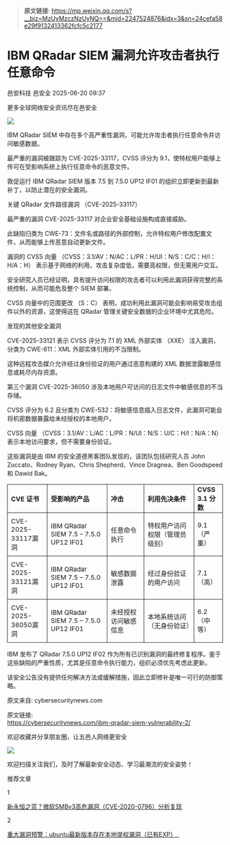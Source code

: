 > **原文链接**: https://mp.weixin.qq.com/s?__biz=MzUyMzczNzUyNQ==&mid=2247524876&idx=3&sn=24cefa58e29f9132413362fcfc5c2177

#  IBM QRadar SIEM 漏洞允许攻击者执行任意命令  
邑安科技  邑安全   2025-06-20 09:37  
  
更多全球网络安全资讯尽在邑安全  
  
![](https://mmbiz.qpic.cn/mmbiz_png/1N39PtINn8vqzZByoOEDKbrNqay7Vdic1A3a1Z8oGxJX56BuoqxtXrCTUQLrk1wDrFzeqJKVhv3cjcx2IyQvfOQ/640?wx_fmt=png&from=appmsg "")  
  
IBM QRadar SIEM 中存在多个高严重性漏洞，可能允许攻击者执行任意命令并访问敏感数据。  
  
最严重的漏洞被跟踪为 CVE-2025-33117，CVSS 评分为 9.1，使特权用户能够上传可在受影响系统上执行任意命令的恶意文件。  
  
敦促运行 IBM QRadar SIEM 版本 7.5 到 7.5.0 UP12 IF01 的组织立即更新到最新补丁，以防止潜在的安全漏洞。  
  
关键 QRadar 文件路径漏洞 （CVE-2025-33117）  
  
最严重的漏洞 CVE-2025-33117 对企业安全基础设施构成直接威胁。  
  
此缺陷归类为 CWE-73：文件名或路径的外部控制，允许特权用户修改配置文件，从而能够上传恶意自动更新文件。  
  
漏洞的 CVSS 向量 （CVSS：3.1/AV：N/AC：L/PR：H/UI：N/S：C/C：H/I：H/A：H） 表示基于网络的利用，攻击复杂度低，需要高权限，但无需用户交互。  
  
安全研究人员已经证明，具有提升访问权限的攻击者可以利用此漏洞获得完整的系统控制，从而可能危及整个 SIEM 部署。  
  
CVSS 向量中的范围更改 （S：C） 表明，成功利用此漏洞可能会影响易受攻击组件以外的资源，这使得这在 QRadar 管理关键安全数据的企业环境中尤其危险。  
  
发现的其他安全漏洞  
  
CVE-2025-33121 表示 CVSS 评分为 7.1 的 XML 外部实体 （XXE） 注入漏洞，分类为 CWE-611：XML 外部实体引用的不当限制。  
  
这种远程攻击媒介允许经过身份验证的用户通过恶意构建的 XML 数据泄露敏感信息或耗尽内存资源。  
  
第三个漏洞 CVE-2025-36050 涉及本地用户可访问的日志文件中敏感信息的不当存储。  
  
CVSS 评分为 6.2 且分类为 CWE-532：将敏感信息插入日志文件，此漏洞可能会将机密数据暴露给未经授权的本地用户。  
  
CVSS 向量 （CVSS：3.1/AV：L/AC：L/PR：N/UI：N/S：U/C：H/I：N/A：N） 表示本地访问要求，但不需要身份验证。  
  
这些漏洞是由 IBM 的安全道德黑客团队发现的，该团队包括研究人员 John Zuccato、Rodney Ryan、Chris Shepherd、Vince Dragnea、Ben Goodspeed 和 Dawid Bak。  
<table><tbody><tr style="box-sizing: border-box;"><td data-colwidth="96" style="box-sizing: border-box;padding: 2px 8px;border: 1px solid;word-break: break-word;"><strong msttexthash="7544134" msthash="76" style="box-sizing: border-box;font-weight: bold;"><span leaf=""><span textstyle="" style="font-size: 15px;">CVE 证书</span></span></strong></td><td data-colwidth="127" style="box-sizing: border-box;padding: 2px 8px;border: 1px solid;word-break: break-word;"><strong msttexthash="17242355" msthash="77" style="box-sizing: border-box;font-weight: bold;"><span leaf=""><span textstyle="" style="font-size: 15px;">受影响的产品</span></span></strong></td><td style="box-sizing: border-box;padding: 2px 8px;border: 1px solid;word-break: break-word;"><strong msttexthash="4085822" msthash="78" style="box-sizing: border-box;font-weight: bold;"><span leaf=""><span textstyle="" style="font-size: 15px;">冲击</span></span></strong></td><td data-colwidth="122" style="box-sizing: border-box;padding: 2px 8px;border: 1px solid;word-break: break-word;"><strong msttexthash="17124536" msthash="79" style="box-sizing: border-box;font-weight: bold;"><span leaf=""><span textstyle="" style="font-size: 15px;">利用先决条件</span></span></strong><strong style="box-sizing: border-box;font-weight: bold;"></strong></td><td style="box-sizing: border-box;padding: 2px 8px;border: 1px solid;word-break: break-word;"><strong msttexthash="8943688" msthash="80" style="box-sizing: border-box;font-weight: bold;"><span leaf=""><span textstyle="" style="font-size: 15px;">CVSS 3.1 分数</span></span></strong></td></tr><tr style="box-sizing: border-box;"><td data-colwidth="96" style="box-sizing: border-box;padding: 2px 8px;border: 1px solid;word-break: break-word;"><section style="margin-bottom: 8px;margin-top: 8px;"><span leaf=""><span textstyle="" style="font-size: 15px;">CVE-2025-33117漏洞</span></span></section></td><td data-colwidth="127" style="box-sizing: border-box;padding: 2px 8px;border: 1px solid;word-break: break-word;"><section style="margin-bottom: 8px;margin-top: 8px;"><span leaf=""><span textstyle="" style="font-size: 15px;">IBM QRadar SIEM 7.5 – 7.5.0 UP12 IF01</span></span></section></td><td style="box-sizing: border-box;padding: 2px 8px;border: 1px solid;word-break: break-word;"><section style="margin-bottom: 8px;margin-top: 8px;"><span leaf=""><span textstyle="" style="font-size: 15px;">任意命令执行</span></span></section></td><td data-colwidth="122" style="box-sizing: border-box;padding: 2px 8px;border: 1px solid;word-break: break-word;"><section style="margin-bottom: 8px;margin-top: 8px;"><span leaf=""><span textstyle="" style="font-size: 15px;">特权用户访问权限（管理员级别）</span></span></section></td><td style="box-sizing: border-box;padding: 2px 8px;border: 1px solid;word-break: break-word;"><section style="margin-bottom: 8px;margin-top: 8px;"><span leaf=""><span textstyle="" style="font-size: 15px;">9.1 （严重）</span></span></section></td></tr><tr style="box-sizing: border-box;"><td data-colwidth="96" style="box-sizing: border-box;padding: 2px 8px;border: 1px solid;word-break: break-word;"><section style="margin-bottom: 8px;margin-top: 8px;"><span leaf=""><span textstyle="" style="font-size: 15px;">CVE-2025-33121漏洞</span></span></section></td><td data-colwidth="127" style="box-sizing: border-box;padding: 2px 8px;border: 1px solid;word-break: break-word;"><section style="margin-bottom: 8px;margin-top: 8px;"><span leaf=""><span textstyle="" style="font-size: 15px;">IBM QRadar SIEM 7.5 – 7.5.0 UP12 IF01</span></span></section></td><td style="box-sizing: border-box;padding: 2px 8px;border: 1px solid;word-break: break-word;"><section style="margin-bottom: 8px;margin-top: 8px;"><span leaf=""><span textstyle="" style="font-size: 15px;">敏感数据泄露</span></span></section></td><td data-colwidth="122" style="box-sizing: border-box;padding: 2px 8px;border: 1px solid;word-break: break-word;"><section style="margin-bottom: 8px;margin-top: 8px;"><span leaf=""><span textstyle="" style="font-size: 15px;">经过身份验证的用户访问</span></span></section></td><td style="box-sizing: border-box;padding: 2px 8px;border: 1px solid;word-break: break-word;"><section style="margin-bottom: 8px;margin-top: 8px;"><span leaf=""><span textstyle="" style="font-size: 15px;">7.1</span></span><span leaf=""><span textstyle="" style="font-size: 15px;">（高）</span></span></section></td></tr><tr style="box-sizing: border-box;"><td data-colwidth="96" style="box-sizing: border-box;padding: 2px 8px;border: 1px solid;word-break: break-word;"><section style="margin-bottom: 8px;margin-top: 8px;"><span leaf=""><span textstyle="" style="font-size: 15px;">CVE-2025-36050漏洞</span></span></section></td><td data-colwidth="127" style="box-sizing: border-box;padding: 2px 8px;border: 1px solid;word-break: break-word;"><section style="margin-bottom: 8px;margin-top: 8px;"><span leaf=""><span textstyle="" style="font-size: 15px;">IBM QRadar SIEM 7.5 – 7.5.0 UP12 IF01</span></span></section></td><td style="box-sizing: border-box;padding: 2px 8px;border: 1px solid;word-break: break-word;"><section style="margin-bottom: 8px;margin-top: 8px;"><span leaf=""><span textstyle="" style="font-size: 15px;">未经授权访问敏感信息</span></span></section></td><td data-colwidth="122" style="box-sizing: border-box;padding: 2px 8px;border: 1px solid;word-break: break-word;"><section style="margin-bottom: 8px;margin-top: 8px;"><span leaf=""><span textstyle="" style="font-size: 15px;">本地系统访问 （无身份验证）</span></span></section></td><td style="box-sizing: border-box;padding: 2px 8px;border: 1px solid;word-break: break-word;"><font mstmutation="1" msttexthash="27322204" msthash="95" style="box-sizing: border-box;"><span leaf=""><span textstyle="" style="font-size: 15px;">6.2 （中等）</span></span></font></td></tr></tbody></table>  
IBM 发布了 QRadar 7.5.0 UP12 IF02 作为所有已识别漏洞的最终修复程序。鉴于这些缺陷的严重性质，尤其是任意命令执行能力，组织必须优先考虑此更新。  
  
该安全公告没有提供任何解决方法或缓解措施，因此立即修补是唯一可行的防御策略。  
  
原文来自: cybersecuritynews.com  
  
原文链接:   
https://cybersecuritynews.com/ibm-qradar-siem-vulnerability-2/  
  
欢迎收藏并分享朋友圈，让五邑人网络更安全  
  
![](https://mmbiz.qpic.cn/mmbiz_jpg/1N39PtINn8tD9ic928O6vIrMg4fuib48e1TsRj9K9Cz7RZBD2jjVZcKm1N4QrZ4bwBKZic5crOdItOcdDicPd3yBSg/640?wx_fmt=jpeg "")  
  
欢迎扫描关注我们，及时了解最新安全动态、学习最潮流的安全姿势！  
  
推荐文章  
  
1  
  
[新永恒之蓝？微软SMBv3高危漏洞（CVE-2020-0796）分析复现](http://mp.weixin.qq.com/s?__biz=MzUyMzczNzUyNQ==&mid=2247488913&idx=1&sn=acbf595a4a80dcaba647c7a32fe5e06b&chksm=fa39554bcd4edc5dc90019f33746404ab7593dd9d90109b1076a4a73f2be0cb6fa90e8743b50&scene=21#wechat_redirect)  
  
  
2  
  
[重大漏洞预警：ubuntu最新版本存在本地提权漏洞（已有EXP）　](http://mp.weixin.qq.com/s?__biz=MzUyMzczNzUyNQ==&mid=2247483652&idx=1&sn=b2f2ec90db499e23cfa252e9ee743265&chksm=fa3941decd4ec8c83a268c3480c354a621d515262bcbb5f35e1a2dde8c828bdc7b9011cb5072&scene=21#wechat_redirect)  
  
  
  
  
  
